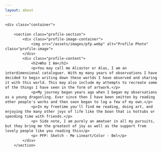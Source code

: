 ```yaml
---
layout: about
---
```


<body>
    <!-- This div reserves space for your existing header/sidebar -->
    <div class="header-space">
        <!-- Your existing header with sidebar will appear here -->
    </div>
    
    <div class="container">
        
        <section class="profile-section">
            <div class="profile-image-container">
                <img src="/assets/images/pfp.webp" alt="Profile Photo" class="profile-image">
            </div>
            <div class="profile-content">
                <h2>Who I Am</h2>
                <p>You may call me Alcastor or Alas, I am an interdimensional cataloguer. With my many years of observations I have decided to begin writing down these worlds I have observed and sharing it with this world. This may also include my attempts to recreate some of the things I have seen in the form of artwork.</p>
                <p>My journey began years ago when I began my observations as a young dragonling. Ever since then I have been smitten by reading other people's works and then soon began to log a few of my own.</p>
                <p>In my freetime you'll find me reading, doing art, and enjoying the many other joys of life like the boon that is hottubs or spending time with friends.</p>
                <p> Side note, I am purely an amatuer in all my pursuits, but they bring me the greatest of joy as well as the support from lovely people like you reading this</p>
                <p> PFP: Sketch - Me Lineart/Color - Bel</p>
            </div>
        </section>
        
